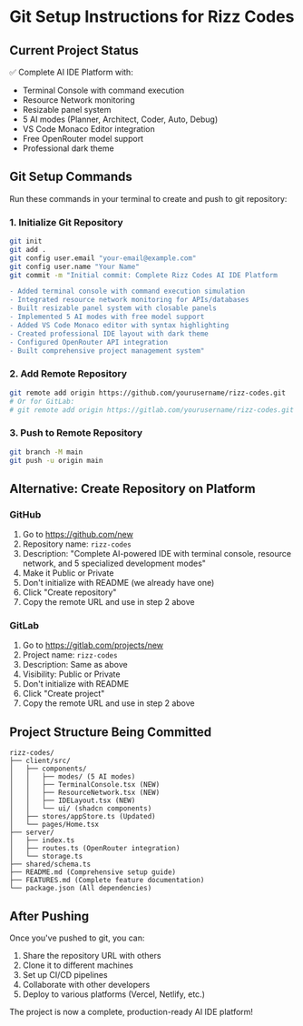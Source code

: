 # Git Setup Instructions for Rizz Codes

## Current Project Status
✅ Complete AI IDE Platform with:
- Terminal Console with command execution
- Resource Network monitoring 
- Resizable panel system
- 5 AI modes (Planner, Architect, Coder, Auto, Debug)
- VS Code Monaco Editor integration
- Free OpenRouter model support
- Professional dark theme

## Git Setup Commands

Run these commands in your terminal to create and push to git repository:

### 1. Initialize Git Repository
```bash
git init
git add .
git config user.email "your-email@example.com"
git config user.name "Your Name"
git commit -m "Initial commit: Complete Rizz Codes AI IDE Platform

- Added terminal console with command execution simulation
- Integrated resource network monitoring for APIs/databases
- Built resizable panel system with closable panels  
- Implemented 5 AI modes with free model support
- Added VS Code Monaco editor with syntax highlighting
- Created professional IDE layout with dark theme
- Configured OpenRouter API integration
- Built comprehensive project management system"
```

### 2. Add Remote Repository
```bash
git remote add origin https://github.com/yourusername/rizz-codes.git
# Or for GitLab:
# git remote add origin https://gitlab.com/yourusername/rizz-codes.git
```

### 3. Push to Remote Repository  
```bash
git branch -M main
git push -u origin main
```

## Alternative: Create Repository on Platform

### GitHub
1. Go to https://github.com/new
2. Repository name: `rizz-codes`
3. Description: "Complete AI-powered IDE with terminal console, resource network, and 5 specialized development modes"
4. Make it Public or Private
5. Don't initialize with README (we already have one)
6. Click "Create repository"
7. Copy the remote URL and use in step 2 above

### GitLab
1. Go to https://gitlab.com/projects/new
2. Project name: `rizz-codes`
3. Description: Same as above
4. Visibility: Public or Private
5. Don't initialize with README
6. Click "Create project"
7. Copy the remote URL and use in step 2 above

## Project Structure Being Committed
```
rizz-codes/
├── client/src/
│   ├── components/
│   │   ├── modes/ (5 AI modes)
│   │   ├── TerminalConsole.tsx (NEW)
│   │   ├── ResourceNetwork.tsx (NEW)
│   │   ├── IDELayout.tsx (NEW)
│   │   └── ui/ (shadcn components)
│   ├── stores/appStore.ts (Updated)
│   └── pages/Home.tsx
├── server/
│   ├── index.ts
│   ├── routes.ts (OpenRouter integration)
│   └── storage.ts
├── shared/schema.ts
├── README.md (Comprehensive setup guide)
├── FEATURES.md (Complete feature documentation)
└── package.json (All dependencies)
```

## After Pushing
Once you've pushed to git, you can:
1. Share the repository URL with others
2. Clone it to different machines
3. Set up CI/CD pipelines
4. Collaborate with other developers
5. Deploy to various platforms (Vercel, Netlify, etc.)

The project is now a complete, production-ready AI IDE platform!
